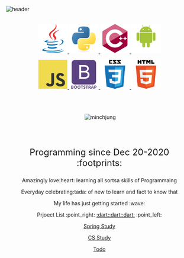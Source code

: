 ![header](https://capsule-render.vercel.app/api?type=soft&color=ff5733&text=Jung%20Minchan&fontColor=f9f9f9&animation=twinkling)
<br></br>
<p align="center">
    <a href="https://www.java.com" target="_blank"> <img src="https://raw.githubusercontent.com/devicons/devicon/master/icons/java/java-original.svg" alt="java" width="80" height="80"/> </a> 
    <a href="https://www.python.org" target="_blank"> <img src="https://raw.githubusercontent.com/devicons/devicon/master/icons/python/python-original.svg" alt="python" width=80" height=80"/> </a> 
    <a href="https://www.w3schools.com/cpp/" target="_blank"> <img src="https://raw.githubusercontent.com/devicons/devicon/master/icons/cplusplus/cplusplus-original.svg" alt="cplusplus" width=80" height=80"/> </a> 
    <a href="https://developer.android.com" target="_blank"> <img src="https://raw.githubusercontent.com/devicons/devicon/master/icons/android/android-original-wordmark.svg" alt="android" width=80" height=80"/> </a> 

</p>
<p align="center"> 
    <a href="https://developer.mozilla.org/en-US/docs/Web/JavaScript" target="_blank"> <img src="https://raw.githubusercontent.com/devicons/devicon/master/icons/javascript/javascript-original.svg" alt="javascript" width=80" height=80"/> </a> 
    <a href="https://getbootstrap.com" target="_blank"> <img src="https://raw.githubusercontent.com/devicons/devicon/master/icons/bootstrap/bootstrap-plain-wordmark.svg" alt="bootstrap" width=80" height=80"/> </a> 
    <a href="https://www.w3schools.com/css/" target="_blank"> <img src="https://raw.githubusercontent.com/devicons/devicon/master/icons/css3/css3-original-wordmark.svg" alt="css3" width=80" height=80"/> </a> 
    <a href="https://www.w3.org/html/" target="_blank"> <img src="https://raw.githubusercontent.com/devicons/devicon/master/icons/html5/html5-original-wordmark.svg" alt="html5" width=80" height=80"/> </a> 
</p>
<br></br>
<p align="center">&nbsp;<img align="center" src="https://github-readme-stats.vercel.app/api?username=minchjung&show_icons=true&locale=en" alt="minchjung" /></p>
<br></br>
<p align="center" style="font-size: x-large;" >  Programming since Dec 20-2020 :footprints:</p>
<p align="center">Amazingly love:heart: learning all sortsa skills of Programmaing</p>
<p align="center"> Everyday celebrating:tada: of new to learn and fact to know that</p>
<p align="center">  My life has just getting started :wave:</p>
<p align="center">
    <span> Prjoect List  </span>
    <span>:point_right:</span>
    <a href="https://github.com/minchjung/PROJECTLIST">:dart::dart::dart:</a>
    <span>:point_left:</span>
</p>
<p align="center"><a href="https://github.com/minchjung/SpringStudy/wiki">Spring Study</a></p>
<p align="center"><a href="https://github.com/minchjung/CSstudy/wiki">CS Study</a></p>
<p align="center"><a href="https://github.com/minchjung/PROJECTLIST/wiki/JUNE-2021">Todo</a></p>
